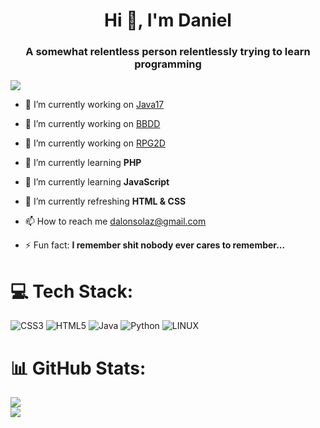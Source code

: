 <h1 align="center">Hi 👋, I'm Daniel</h1>
<h3 align="center">A somewhat relentless person relentlessly trying to learn programming</h3>

![](https://visitcount.itsvg.in/api?id=GyllenhaalSP&icon=0&color=1)

- 🔭 I’m currently working on [Java17](https://github.com/GyllenhaalSP/DWES23-24)

- 🔭 I’m currently working on [BBDD](https://github.com/GyllenhaalSP/DWEC23-24)

- 🔭 I’m currently working on [RPG2D](https://github.com/GyllenhaalSP/DIW23-24)

- 🌱 I’m currently learning **PHP**

- 🌱 I’m currently learning **JavaScript**

- 🌱 I’m currently refreshing **HTML & CSS**

- 📫 How to reach me [dalonsolaz@gmail.com](dalonsolaz@gmail.com)

- ⚡ Fun fact: **I remember shit nobody ever cares to remember...**

# 💻 Tech Stack:
![CSS3](https://img.shields.io/badge/css3-%231572B6.svg?style=for-the-badge&logo=css3&logoColor=white) ![HTML5](https://img.shields.io/badge/html5-%23E34F26.svg?style=for-the-badge&logo=html5&logoColor=white) ![Java](https://img.shields.io/badge/java-%23ED8B00.svg?style=for-the-badge&logo=java&logoColor=white) ![Python](https://img.shields.io/badge/python-3670A0?style=for-the-badge&logo=python&logoColor=ffdd54) ![LINUX](https://img.shields.io/badge/Linux-FCC624?style=for-the-badge&logo=linux&logoColor=black)
# 📊 GitHub Stats:
![](https://github-readme-streak-stats.herokuapp.com/?user=GyllenhaalSP&theme=dark&hide_border=false)<br/>
![](https://github-readme-stats.vercel.app/api/top-langs/?username=GyllenhaalSP&theme=dark&hide_border=false&include_all_commits=true&count_private=false&layout=compact)
